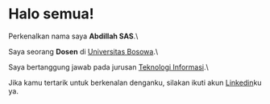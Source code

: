 # Halo semua! 

Perkenalkan nama saya **Abdillah SAS**.\

Saya seorang **Dosen** di [Universitas Bosowa](https://universitasbosowa.ac.id/).\

Saya bertanggung jawab pada jurusan [Teknologi Informasi](#).\

Jika kamu tertarik untuk berkenalan denganku, silakan ikuti akun [Linkedin](https://www.linkedin.com/in/abdillah-s-a-s-0a554892/)ku ya.


